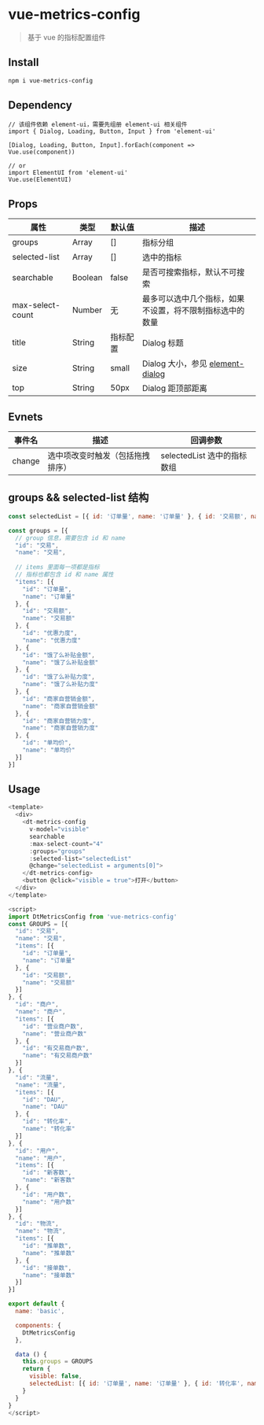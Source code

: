 # vue-metrics-config

> 基于 vue 的指标配置组件

## Install

``` bash
npm i vue-metrics-config
```

## Dependency
```
// 该组件依赖 element-ui，需要先组册 element-ui 相关组件
import { Dialog, Loading, Button, Input } from 'element-ui'

[Dialog, Loading, Button, Input].forEach(component => Vue.use(component))

// or
import ElementUI from 'element-ui'
Vue.use(ElementUI)
```

## Props

属性 | 类型 | 默认值 | 描述
---- | ---- | ---- | ----
groups | Array | [] | 指标分组
selected-list | Array | [] | 选中的指标
searchable | Boolean | false | 是否可搜索指标，默认不可搜索
max-select-count | Number | 无 | 最多可以选中几个指标，如果不设置，将不限制指标选中的数量
title | String | 指标配置 | Dialog 标题
size | String | small | Dialog 大小，参见 [element-dialog](http://element.eleme.io/#/zh-CN/component/dialog#attributes)
top | String | 50px | Dialog 距顶部距离

## Evnets
事件名 | 描述 | 回调参数
---- | ---- | ----
change | 选中项改变时触发（包括拖拽排序）| selectedList 选中的指标数组

## groups && selected-list 结构
```javascript
const selectedList = [{ id: '订单量', name: '订单量' }, { id: '交易额', name: '交易额' }, { id: '营业商户数', name: '营业商户数' }]

const groups = [{
  // group 信息，需要包含 id 和 name
  "id": "交易",
  "name": "交易",
  
  // items 里面每一项都是指标
  // 指标也都包含 id 和 name 属性
  "items": [{
    "id": "订单量",
    "name": "订单量"
  }, {
    "id": "交易额",
    "name": "交易额"
  }, {
    "id": "优惠力度",
    "name": "优惠力度"
  }, {
    "id": "饿了么补贴金额",
    "name": "饿了么补贴金额"
  }, {
    "id": "饿了么补贴力度",
    "name": "饿了么补贴力度"
  }, {
    "id": "商家自营销金额",
    "name": "商家自营销金额"
  }, {
    "id": "商家自营销力度",
    "name": "商家自营销力度"
  }, {
    "id": "单均价",
    "name": "单均价"
  }]
}]
```

## Usage

```javascript
<template>
  <div>
    <dt-metrics-config
      v-model="visible"
      searchable
      :max-select-count="4"
      :groups="groups"
      :selected-list="selectedList"
      @change="selectedList = arguments[0]">
    </dt-metrics-config>
    <button @click="visible = true">打开</button>
  </div>
</template>

<script>
import DtMetricsConfig from 'vue-metrics-config'
const GROUPS = [{
  "id": "交易",
  "name": "交易",
  "items": [{
    "id": "订单量",
    "name": "订单量"
  }, {
    "id": "交易额",
    "name": "交易额"
  }]
}, {
  "id": "商户",
  "name": "商户",
  "items": [{
    "id": "营业商户数",
    "name": "营业商户数"
  }, {
    "id": "有交易商户数",
    "name": "有交易商户数"
  }]
}, {
  "id": "流量",
  "name": "流量",
  "items": [{
    "id": "DAU",
    "name": "DAU"
  }, {
    "id": "转化率",
    "name": "转化率"
  }]
}, {
  "id": "用户",
  "name": "用户",
  "items": [{
    "id": "新客数",
    "name": "新客数"
  }, {
    "id": "用户数",
    "name": "用户数"
  }]
}, {
  "id": "物流",
  "name": "物流",
  "items": [{
    "id": "推单数",
    "name": "推单数"
  }, {
    "id": "接单数",
    "name": "接单数"
  }]
}]

export default {
  name: 'basic',

  components: {
    DtMetricsConfig
  },

  data () {
    this.groups = GROUPS
    return {
      visible: false,
      selectedList: [{ id: '订单量', name: '订单量' }, { id: '转化率', name: '转化率' }, { id: '推单数', name: '推单数' }]
    }
  }
}
</script>
```